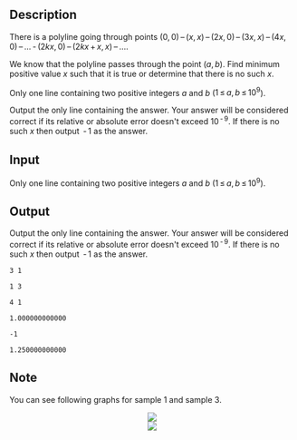 ## Description

<div><p>There is a polyline going through points <span class="tex-span">(0, 0) – (<i>x</i>, <i>x</i>) – (2<i>x</i>, 0) – (3<i>x</i>, <i>x</i>) – (4<i>x</i>, 0) – ... - (2<i>kx</i>, 0) – (2<i>kx</i> + <i>x</i>, <i>x</i>) – ...</span>. </p><p>We know that the polyline passes through the point <span class="tex-span">(<i>a</i>, <i>b</i>)</span>. Find minimum positive value <span class="tex-span"><i>x</i></span> such that it is true or determine that there is no such <span class="tex-span"><i>x</i></span>.</p></div><div class="input-specification"><p>Only one line containing two positive integers <span class="tex-span"><i>a</i></span> and <span class="tex-span"><i>b</i></span> (<span class="tex-span">1 ≤ <i>a</i>, <i>b</i> ≤ 10<sup class="upper-index">9</sup></span>).</p></div><div class="output-specification"><p>Output the only line containing the answer. Your answer will be considered correct if its relative or absolute error doesn't exceed <span class="tex-span">10<sup class="upper-index"> - 9</sup></span>. If there is no such <span class="tex-span"><i>x</i></span> then output <span class="tex-span"> - 1</span> as the answer.</p></div>

## Input

<p>Only one line containing two positive integers <span class="tex-span"><i>a</i></span> and <span class="tex-span"><i>b</i></span> (<span class="tex-span">1 ≤ <i>a</i>, <i>b</i> ≤ 10<sup class="upper-index">9</sup></span>).</p>

## Output

<p>Output the only line containing the answer. Your answer will be considered correct if its relative or absolute error doesn't exceed <span class="tex-span">10<sup class="upper-index"> - 9</sup></span>. If there is no such <span class="tex-span"><i>x</i></span> then output <span class="tex-span"> - 1</span> as the answer.</p>





```input1
3 1

```




```input2
1 3

```




```input3
4 1

```




```output1
1.000000000000

```




```output2
-1

```




```output3
1.250000000000

```



## Note

<p>You can see following graphs for sample 1 and sample 3. </p><center> <img class="tex-graphics" src="file://kOcQouxi.png" style="max-width: 100.0%;max-height: 100.0%;"> </center><center> <img class="tex-graphics" src="file://xwCRU3cf.png" style="max-width: 100.0%;max-height: 100.0%;"> </center>
